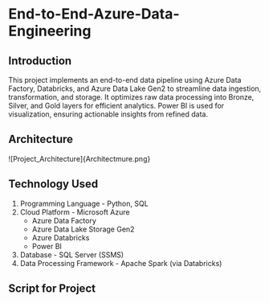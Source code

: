 # End-to-End-Azure-Data-Engineering

## Introduction
This project implements an end-to-end data pipeline using Azure Data Factory, Databricks, and Azure Data Lake Gen2 to streamline data ingestion, transformation, and storage. It optimizes raw data processing into Bronze, Silver, and Gold layers for efficient analytics. Power BI is used for visualization, ensuring actionable insights from refined data.

## Architecture
![Project_Architecture]{Architectmure.png}

## Technology Used
1. Programming Language - Python, SQL
2. Cloud Platform - Microsoft Azure
   - Azure Data Factory
   - Azure Data Lake Storage Gen2
   - Azure Databricks
   - Power BI
3. Database - SQL Server (SSMS)
4. Data Processing Framework - Apache Spark (via Databricks)

## Script for Project




